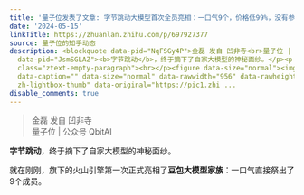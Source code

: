 ```yaml
---
title: '量子位发表了文章: 字节跳动大模型首次全员亮相：一口气9个，价格低99%，没有参数规模和榜单分数'
date: '2024-05-15'
linkTitle: https://zhuanlan.zhihu.com/p/697927377
source: 量子位的知乎动态
description: <blockquote data-pid="NqFSGy4P">金磊 发自 凹非寺<br>量子位 | 公众号 QbitAI</blockquote><p
  data-pid="JsmSGLAZ"><b>字节跳动</b>，终于摘下了自家大模型的神秘面纱。</p><p data-pid="KvjfCOAJ">就在刚刚，旗下的火山引擎第一次正式亮相了<b>豆包大模型家族</b>：一口气直接祭出了9个成员。</p><p
  class="ztext-empty-paragraph"><br></p><figure data-size="normal"><img src="https://pic1.zhimg.com/v2-898233ca15229734fe35004fdd8cde44_1440w.jpg"
  data-caption="" data-size="normal" data-rawwidth="956" data-rawheight="1218" class="origin_image
  zh-lightbox-thumb" data-original="https://pic1.zhi ...
disable_comments: true
---
```

<blockquote data-pid="NqFSGy4P">金磊 发自 凹非寺<br>量子位 | 公众号 QbitAI</blockquote><p data-pid="JsmSGLAZ"><b>字节跳动</b>，终于摘下了自家大模型的神秘面纱。</p><p data-pid="KvjfCOAJ">就在刚刚，旗下的火山引擎第一次正式亮相了<b>豆包大模型家族</b>：一口气直接祭出了9个成员。</p><p class="ztext-empty-paragraph"><br></p><figure data-size="normal"><img src="https://pic1.zhimg.com/v2-898233ca15229734fe35004fdd8cde44_1440w.jpg" data-caption="" data-size="normal" data-rawwidth="956" data-rawheight="1218" class="origin_image zh-lightbox-thumb" data-original="https://pic1.zhi ...